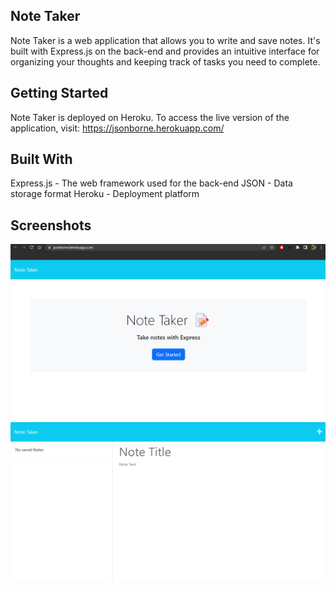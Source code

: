 ## Note Taker
Note Taker is a web application that allows you to write and save notes. It's built with Express.js on the back-end and provides an intuitive interface for organizing your thoughts and keeping track of tasks you need to complete.

## Getting Started
Note Taker is deployed on Heroku. To access the live version of the application, visit: https://jsonborne.herokuapp.com/

## Built With
Express.js - The web framework used for the back-end
JSON - Data storage format
Heroku - Deployment platform

## Screenshots
![Front](/public/assets/img/front.png)
![Back](/public/assets/img/back.png)
